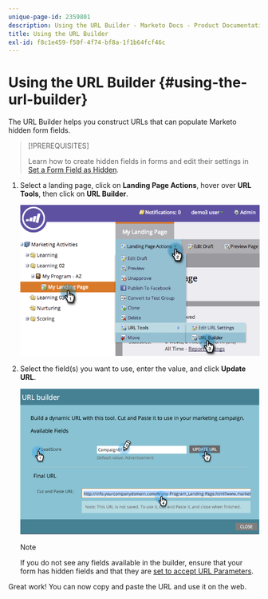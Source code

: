 ```yaml
---
unique-page-id: 2359801
description: Using the URL Builder - Marketo Docs - Product Documentation
title: Using the URL Builder
exl-id: f8c1e459-f50f-4f74-bf8a-1f1b64fcf46c
---
```

# Using the URL Builder {#using-the-url-builder}

The URL Builder helps you construct URLs that can populate Marketo hidden form fields.

>[!PREREQUISITES]
>
>Learn how to create hidden fields in forms and edit their settings in [Set a Form Field as Hidden](/help/marketo/product-docs/demand-generation/forms/form-fields/set-a-form-field-as-hidden.md).

1. Select a landing page, click on **Landing Page Actions**, hover over **URL Tools**, then click on **URL Builder**.

   ![](assets/image2014-9-18-13-3a5-3a19.png)

1. Select the field(s) you want to use, enter the value, and click **Update URL**.

   ![](assets/image2014-9-18-13-3a5-3a28.png)

   >[!NOTE]
   >
   >If you do not see any fields available in the builder, ensure that your form has hidden fields and that they are [set to accept URL Parameters](/help/marketo/product-docs/demand-generation/forms/form-fields/set-a-hidden-form-field-value.md#url-parameter).

Great work! You can now copy and paste the URL and use it on the web.
